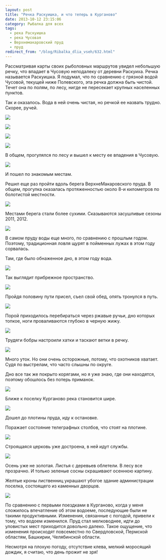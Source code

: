 ```yaml
---
layout: post
title: "Речка Раскуишка, и что теперь в Курганово"
date: 2013-10-12 23:15:06
category: Рыбалка для всех
tags:
  - река Раскуишка
  - река Чусовая
  - Верхнемакаровский пруд
  - пруд
redirect_from: "/blog/Ribalka_dlia_vseh/632.html"
---
```

Рассматривая карты своих рыболовных маршрутов увидел небольшую речку,
что впадает в Чусовую неподалеку от деревни Раскуиха. Речка называется
Раскуишка. Я подумал, что по сравнению с грязной водой Чусовой, текущей
ниже Полевского, эта речка должна быть чистой. Течет она по полям, по
лесу, нигде не пересекает крупных населенных пунктов.

Так и оказалось. Вода в ней очень чистая, но речкой ее назвать трудно.
Скорее, ручей.

![](http://fishingguru.ru/uploads/images/00/00/01/2013/10/12/1f99be.jpg)

![](http://fishingguru.ru/uploads/images/00/00/01/2013/10/12/710afe.jpg)

![](http://fishingguru.ru/uploads/images/00/00/01/2013/10/12/8566c0.jpg)

![](http://fishingguru.ru/uploads/images/00/00/01/2013/10/12/8c546f.jpg)

В общем, прогулялся по лесу и вышел к месту ее впадения в Чусовую.

![](http://fishingguru.ru/uploads/images/00/00/01/2013/10/12/a7e84c.jpg)

И пошел по знакомым местам.

Решил еще раз пройти вдоль берега ВерхнеМакаровского пруда. В общем,
прогулка оказалась протяженностью около 8-и километров по болотистой
местности.

![](http://fishingguru.ru/uploads/images/00/00/01/2013/10/12/38d74c.jpg)

Местами берега стали более сухими. Сказываются засушливые сезоны 2011,
2012.

![](http://fishingguru.ru/uploads/images/00/00/01/2013/10/12/182802.jpg)

В самом пруду воды еще много, по сравнению с прошлым годом. Поэтому,
традиционная ловля щурят в пойменных лужах в этом году сорвалась.

Там, где было обнаженное дно, в этом году вода.

![](http://fishingguru.ru/uploads/images/00/00/01/2013/10/12/f7695a.jpg)

Так выглядит прибрежное пространство.

![](http://fishingguru.ru/uploads/images/00/00/01/2013/10/12/c5385e.jpg)

Пройдя половину пути присел, съел свой обед, опять тронулся в путь.

![](http://fishingguru.ru/uploads/images/00/00/01/2013/10/12/c01a1f.jpg)

Порой приходилось перебираться через ржавые ручьи, дно которых топкое,
ноги проваливаются глубоко в черную жижу.

![](http://fishingguru.ru/uploads/images/00/00/01/2013/10/12/70c303.jpg)

Трудяги бобры настроили хатки и таскают ветки в речку.

![](http://fishingguru.ru/uploads/images/00/00/01/2013/10/12/ba7d09.jpg)

Много уток. Но они очень осторожные, потому, что охотников хватает. Судя
по выстрелам, что часто слышны по округе.

Дно все так же покрыто корягами, но я уже знаю, где они находятся,
поэтому обошлось без потерь приманок.

![](http://fishingguru.ru/uploads/images/00/00/01/2013/10/12/0b5410.jpg)

Ближе к поселку Курганово река становится шире.

![](http://fishingguru.ru/uploads/images/00/00/01/2013/10/12/120a5f.jpg)

Дошел до плотины пруда, иду к остановке.

Поражает состояние телеграфных столбов, что стоят на плотине.

![](http://fishingguru.ru/uploads/images/00/00/01/2013/10/12/eb44f1.jpg)

Строящаяся церковь уже достроена, в ней идут службы.

![](http://fishingguru.ru/uploads/images/00/00/01/2013/10/12/a687db.jpg)

Осень уже не золотая. Листья с деревьев облетели. В лесу все прозрачно.
И только зеленые сосны скрашивают осеннюю картину.

Желтые кроны лиственниц украшают убогое здание администрации поселка,
состоящего из каменных дворцов.

![](http://fishingguru.ru/uploads/images/00/00/01/2013/10/12/e09e82.jpg)

По сравнению с первыми поездками в Курганово, когда у меня сложилось
впечатление об этом водоеме, последующие были не такими продуктивными.
Изменения, связанные с погодой, привели к тому, что водоем изменился.
Пруд стал мелководнее, идти до уловистых мест приходится довольно
далеко. Такое ощущение, что изменения происходят повсеместно по
Свердловской, Пермской областям, Башкирии, Челябинской области.

Несмотря на плохую погоду, отсутствие клева, мелкий моросящий дождик, я
считаю, что день прожит не зря!
